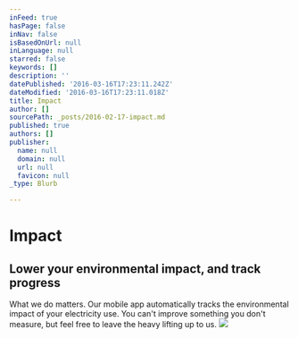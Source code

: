 ```yaml
---
inFeed: true
hasPage: false
inNav: false
isBasedOnUrl: null
inLanguage: null
starred: false
keywords: []
description: ''
datePublished: '2016-03-16T17:23:11.242Z'
dateModified: '2016-03-16T17:23:11.018Z'
title: Impact
author: []
sourcePath: _posts/2016-02-17-impact.md
published: true
authors: []
publisher:
  name: null
  domain: null
  url: null
  favicon: null
_type: Blurb

---
```

# Impact

## Lower your environmental impact, and track progress

What we do matters. Our mobile app automatically tracks the environmental impact of your electricity use. You can't improve something you don't measure, but feel free to leave the heavy lifting up to us.
![](https://the-grid-user-content.s3-us-west-2.amazonaws.com/73b9667d-4b16-4a64-baf4-7f26177d92d9.jpg)